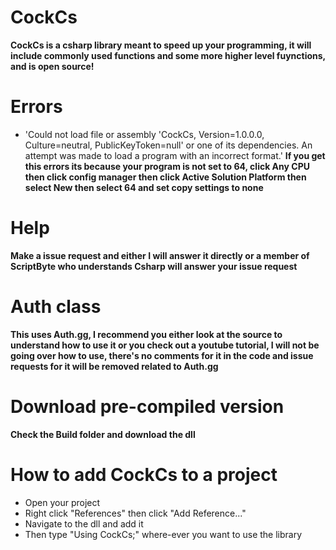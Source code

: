 # CockCs
**CockCs is a csharp library meant to speed up your programming, it will include commonly used functions and some more higher level fuynctions, and is open source!**

# Errors
* 'Could not load file or assembly 'CockCs, Version=1.0.0.0, Culture=neutral, PublicKeyToken=null' or one of its dependencies. An attempt was made to load a program with an incorrect format.'
**If you get this errors its because your program is not set to 64, click Any CPU then click config manager then click Active Solution Platform then select New then select 64 and set copy settings to none**

# Help
**Make a issue request and either I will answer it directly or a member of ScriptByte who understands Csharp will answer your issue request**

# Auth class
**This uses Auth.gg, I recommend you either look at the source to understand how to use it or you check out a youtube tutorial, I will not be going over how to use, there's no comments for it in the code and issue requests for it will be removed related to Auth.gg**

# Download pre-compiled version
**Check the Build folder and download the dll**

# How to add CockCs to a project
* Open your project
* Right click "References" then click "Add Reference..." 
* Navigate to the dll and add it
* Then type "Using CockCs;" where-ever you want to use the library
